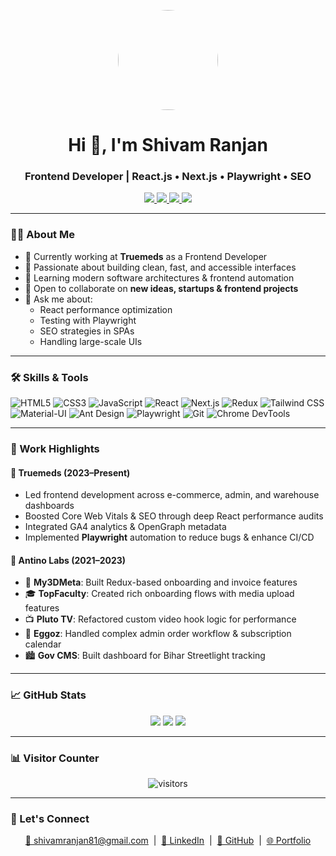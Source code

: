 <p align="center">
  <img src="https://github.com/Shivam8100.png" width="160" style="border-radius: 50%;" />
</p>

<h1 align="center">Hi 👋, I'm Shivam Ranjan</h1>
<h3 align="center">Frontend Developer | React.js • Next.js • Playwright • SEO</h3>

<p align="center">
  <a href="https://thefrontify.com/" target="_blank">
    <img src="https://img.shields.io/badge/🌐 Portfolio–Visit-blue?style=for-the-badge" />
  </a>
  <a href="mailto:shivamranjan81@gmail.com">
    <img src="https://img.shields.io/badge/📧 Email–Me-red?style=for-the-badge" />
  </a>
  <a href="https://www.linkedin.com/in/shivam-ranjan-b57a28150/" target="_blank">
    <img src="https://img.shields.io/badge/🔗 LinkedIn–Connect-blue?style=for-the-badge&logo=linkedin" />
  </a>
    <a href="https://shivamranjan.cv" target="_blank">
  <img src="https://img.shields.io/badge/📄 Resume-View-green?style=for-the-badge&logo=readthedocs" />
  </a>
</p>

---

### 👨‍💻 About Me

- 💼 Currently working at **Truemeds** as a Frontend Developer  
- 🚀 Passionate about building clean, fast, and accessible interfaces  
- 🧠 Learning modern software architectures & frontend automation  
- 🤝 Open to collaborate on **new ideas, startups & frontend projects**  
- 💬 Ask me about:
  - React performance optimization
  - Testing with Playwright
  - SEO strategies in SPAs
  - Handling large-scale UIs

---

### 🛠️ Skills & Tools

![HTML5](https://img.shields.io/badge/HTML5-E34F26?style=flat&logo=html5&logoColor=white)
![CSS3](https://img.shields.io/badge/CSS3-1572B6?style=flat&logo=css3&logoColor=white)
![JavaScript](https://img.shields.io/badge/JavaScript-ES6+-F7DF1E?style=flat&logo=javascript&logoColor=black)
![React](https://img.shields.io/badge/React.js-61DAFB?style=flat&logo=react)
![Next.js](https://img.shields.io/badge/Next.js-000000?style=flat&logo=next.js)
![Redux](https://img.shields.io/badge/Redux_Toolkit-764ABC?style=flat&logo=redux)
![Tailwind CSS](https://img.shields.io/badge/Tailwind-38B2AC?style=flat&logo=tailwind-css)
![Material-UI](https://img.shields.io/badge/Material_UI-007FFF?style=flat&logo=mui)
![Ant Design](https://img.shields.io/badge/AntD-0170FE?style=flat&logo=ant-design)
![Playwright](https://img.shields.io/badge/Playwright-47b17c?style=flat&logo=playwright)
![Git](https://img.shields.io/badge/Git-F05032?style=flat&logo=git)
![Chrome DevTools](https://img.shields.io/badge/Chrome_DevTools-4285F4?style=flat&logo=google-chrome)

---

### 💼 Work Highlights

#### 🏢 **Truemeds (2023–Present)**  
- Led frontend development across e-commerce, admin, and warehouse dashboards  
- Boosted Core Web Vitals & SEO through deep React performance audits  
- Integrated GA4 analytics & OpenGraph metadata  
- Implemented **Playwright** automation to reduce bugs & enhance CI/CD

#### 🧬 **Antino Labs (2021–2023)**  
- 🚀 **My3DMeta**: Built Redux-based onboarding and invoice features  
- 🎓 **TopFaculty**: Created rich onboarding flows with media upload features  
- 📺 **Pluto TV**: Refactored custom video hook logic for performance  
- 🥚 **Eggoz**: Handled complex admin order workflow & subscription calendar  
- 🏙 **Gov CMS**: Built dashboard for Bihar Streetlight tracking

---

### 📈 GitHub Stats

<p align="center">
  <img src="https://github-readme-stats.vercel.app/api?username=Shivam8100&show_icons=true&theme=tokyonight" />
  <img src="https://github-readme-streak-stats.herokuapp.com/?user=Shivam8100&theme=tokyonight" />
  <img src="https://github-readme-stats.vercel.app/api/top-langs/?username=Shivam8100&layout=compact&theme=tokyonight" />
</p>

---

### 📊 Visitor Counter

<p align="center">
  <img src="https://komarev.com/ghpvc/?username=Shivam8100&style=for-the-badge" alt="visitors" />
</p>

---

### 📣 Let's Connect

<p align="center">
  <a href="mailto:shivamranjan81@gmail.com">📧 shivamranjan81@gmail.com</a> &nbsp;|&nbsp;
  <a href="https://www.linkedin.com/in/shivam-ranjan-b57a28150/">🔗 LinkedIn</a> &nbsp;|&nbsp;
  <a href="https://github.com/Shivam8100">🐙 GitHub</a> &nbsp;|&nbsp;
  <a href="https://thefrontify.com/">🌐 Portfolio</a>
</p>
